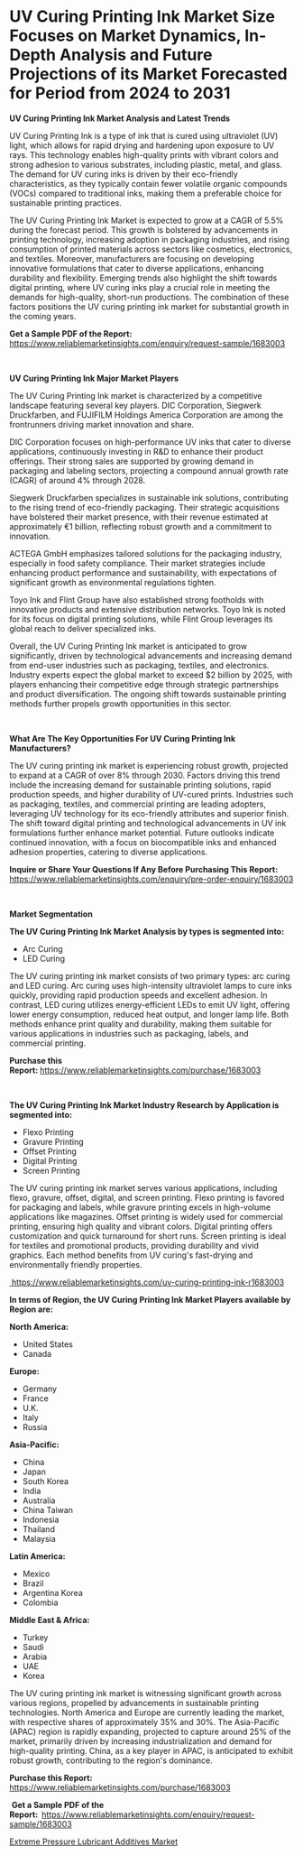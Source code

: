 <p><h1>UV Curing Printing Ink Market Size Focuses on Market Dynamics, In-Depth Analysis and Future Projections of its Market Forecasted for Period from 2024 to 2031</h1></p><p><strong>UV Curing Printing Ink Market Analysis and Latest Trends</strong></p>
<p><p>UV Curing Printing Ink is a type of ink that is cured using ultraviolet (UV) light, which allows for rapid drying and hardening upon exposure to UV rays. This technology enables high-quality prints with vibrant colors and strong adhesion to various substrates, including plastic, metal, and glass. The demand for UV curing inks is driven by their eco-friendly characteristics, as they typically contain fewer volatile organic compounds (VOCs) compared to traditional inks, making them a preferable choice for sustainable printing practices.</p><p>The UV Curing Printing Ink Market is expected to grow at a CAGR of 5.5% during the forecast period. This growth is bolstered by advancements in printing technology, increasing adoption in packaging industries, and rising consumption of printed materials across sectors like cosmetics, electronics, and textiles. Moreover, manufacturers are focusing on developing innovative formulations that cater to diverse applications, enhancing durability and flexibility. Emerging trends also highlight the shift towards digital printing, where UV curing inks play a crucial role in meeting the demands for high-quality, short-run productions. The combination of these factors positions the UV curing printing ink market for substantial growth in the coming years.</p></p>
<p><strong>Get a Sample PDF of the Report:&nbsp;</strong> <a href="https://www.reliablemarketinsights.com/enquiry/request-sample/1683003?utm_campaign=1938&utm_medium=2&utm_source=Github&utm_content=ia&utm_term=30122024&utm_id=uv-curing-printing-ink">https://www.reliablemarketinsights.com/enquiry/request-sample/1683003</a></p>
<p>&nbsp;</p>
<p><strong>UV Curing Printing Ink Major Market Players</strong></p>
<p><p>The UV Curing Printing Ink market is characterized by a competitive landscape featuring several key players. DIC Corporation, Siegwerk Druckfarben, and FUJIFILM Holdings America Corporation are among the frontrunners driving market innovation and share.</p><p>DIC Corporation focuses on high-performance UV inks that cater to diverse applications, continuously investing in R&D to enhance their product offerings. Their strong sales are supported by growing demand in packaging and labeling sectors, projecting a compound annual growth rate (CAGR) of around 4% through 2028.</p><p>Siegwerk Druckfarben specializes in sustainable ink solutions, contributing to the rising trend of eco-friendly packaging. Their strategic acquisitions have bolstered their market presence, with their revenue estimated at approximately €1 billion, reflecting robust growth and a commitment to innovation.</p><p>ACTEGA GmbH emphasizes tailored solutions for the packaging industry, especially in food safety compliance. Their market strategies include enhancing product performance and sustainability, with expectations of significant growth as environmental regulations tighten.</p><p>Toyo Ink and Flint Group have also established strong footholds with innovative products and extensive distribution networks. Toyo Ink is noted for its focus on digital printing solutions, while Flint Group leverages its global reach to deliver specialized inks.</p><p>Overall, the UV Curing Printing Ink market is anticipated to grow significantly, driven by technological advancements and increasing demand from end-user industries such as packaging, textiles, and electronics. Industry experts expect the global market to exceed $2 billion by 2025, with players enhancing their competitive edge through strategic partnerships and product diversification. The ongoing shift towards sustainable printing methods further propels growth opportunities in this sector.</p></p>
<p>&nbsp;</p>
<p><strong>What Are The Key Opportunities For UV Curing Printing Ink Manufacturers?</strong></p>
<p><p>The UV curing printing ink market is experiencing robust growth, projected to expand at a CAGR of over 8% through 2030. Factors driving this trend include the increasing demand for sustainable printing solutions, rapid production speeds, and higher durability of UV-cured prints. Industries such as packaging, textiles, and commercial printing are leading adopters, leveraging UV technology for its eco-friendly attributes and superior finish. The shift toward digital printing and technological advancements in UV ink formulations further enhance market potential. Future outlooks indicate continued innovation, with a focus on biocompatible inks and enhanced adhesion properties, catering to diverse applications.</p></p>
<p><strong>Inquire or Share Your Questions If Any Before Purchasing This Report:</strong> <a href="https://www.reliablemarketinsights.com/enquiry/pre-order-enquiry/1683003?utm_campaign=1938&utm_medium=2&utm_source=Github&utm_content=ia&utm_term=30122024&utm_id=uv-curing-printing-ink">https://www.reliablemarketinsights.com/enquiry/pre-order-enquiry/1683003</a></p>
<p>&nbsp;</p>
<p><strong>Market Segmentation</strong></p>
<p><strong>The UV Curing Printing Ink Market Analysis by types is segmented into:</strong></p>
<p><ul><li>Arc Curing</li><li>LED Curing</li></ul></p>
<p><p>The UV curing printing ink market consists of two primary types: arc curing and LED curing. Arc curing uses high-intensity ultraviolet lamps to cure inks quickly, providing rapid production speeds and excellent adhesion. In contrast, LED curing utilizes energy-efficient LEDs to emit UV light, offering lower energy consumption, reduced heat output, and longer lamp life. Both methods enhance print quality and durability, making them suitable for various applications in industries such as packaging, labels, and commercial printing.</p></p>
<p><strong>Purchase this Report:&nbsp;</strong><a href="https://www.reliablemarketinsights.com/purchase/1683003?utm_campaign=1938&utm_medium=2&utm_source=Github&utm_content=ia&utm_term=30122024&utm_id=uv-curing-printing-ink">https://www.reliablemarketinsights.com/purchase/1683003</a></p>
<p>&nbsp;</p>
<p><strong>The UV Curing Printing Ink Market Industry Research by Application is segmented into:</strong></p>
<p><ul><li>Flexo Printing</li><li>Gravure Printing</li><li>Offset Printing</li><li>Digital Printing</li><li>Screen Printing</li></ul></p>
<p><p>The UV curing printing ink market serves various applications, including flexo, gravure, offset, digital, and screen printing. Flexo printing is favored for packaging and labels, while gravure printing excels in high-volume applications like magazines. Offset printing is widely used for commercial printing, ensuring high quality and vibrant colors. Digital printing offers customization and quick turnaround for short runs. Screen printing is ideal for textiles and promotional products, providing durability and vivid graphics. Each method benefits from UV curing's fast-drying and environmentally friendly properties.</p></p>
<p><a href="https://www.reliablemarketinsights.com/uv-curing-printing-ink-r1683003?utm_campaign=1938&utm_medium=2&utm_source=Github&utm_content=ia&utm_term=30122024&utm_id=uv-curing-printing-ink">&nbsp;https://www.reliablemarketinsights.com/uv-curing-printing-ink-r1683003</a></p>
<p><strong>In terms of Region, the UV Curing Printing Ink Market Players available by Region are:</strong></p>
<p>
    <p> <strong> North America: </strong>
        <ul>
            <li>United States</li>
            <li>Canada</li>
        </ul>
        </p> 
    <p> <strong> Europe: </strong>
        <ul>
            <li>Germany</li>
            <li>France</li>
            <li>U.K.</li>
            <li>Italy</li>
            <li>Russia</li>
        </ul>
        </p> 
    <p> <strong> Asia-Pacific: </strong>
        <ul>
            <li>China</li>
            <li>Japan</li>
            <li>South Korea</li>
            <li>India</li>
            <li>Australia</li>
            <li>China Taiwan</li>
            <li>Indonesia</li>
            <li>Thailand</li>
            <li>Malaysia</li>
        </ul>
        </p> 
    <p> <strong> Latin America: </strong>
        <ul>
            <li>Mexico</li>
            <li>Brazil</li>
            <li>Argentina Korea</li>
            <li>Colombia</li>
        </ul>
        </p> 
    <p> <strong> Middle East & Africa: </strong>
        <ul>
            <li>Turkey</li>
            <li>Saudi</li>
            <li>Arabia</li>
            <li>UAE</li>
            <li>Korea</li>
        </ul>
    </p>
    </p>
<p><p>The UV curing printing ink market is witnessing significant growth across various regions, propelled by advancements in sustainable printing technologies. North America and Europe are currently leading the market, with respective shares of approximately 35% and 30%. The Asia-Pacific (APAC) region is rapidly expanding, projected to capture around 25% of the market, primarily driven by increasing industrialization and demand for high-quality printing. China, as a key player in APAC, is anticipated to exhibit robust growth, contributing to the region's dominance.</p></p>
<p><strong>Purchase this Report: </strong><a href="https://www.reliablemarketinsights.com/purchase/1683003?utm_campaign=1938&utm_medium=2&utm_source=Github&utm_content=ia&utm_term=30122024&utm_id=uv-curing-printing-ink">https://www.reliablemarketinsights.com/purchase/1683003</a></p>
<p>&nbsp;<strong>Get a Sample PDF of the Report:&nbsp;&nbsp;</strong><a href="https://www.reliablemarketinsights.com/enquiry/request-sample/1683003?utm_campaign=1938&utm_medium=2&utm_source=Github&utm_content=ia&utm_term=30122024&utm_id=uv-curing-printing-ink">https://www.reliablemarketinsights.com/enquiry/request-sample/1683003</a></p>
<p><strong></strong></p>
<p><p><a href="https://github.com/provorikovar/Market-Research-Report-List-6/blob/main/extreme-pressure-lubricant-additives-market.md?utm_campaign=1938&utm_medium=2&utm_source=Github&utm_content=ia&utm_term=30122024&utm_id=uv-curing-printing-ink">Extreme Pressure Lubricant Additives Market</a></p></p>